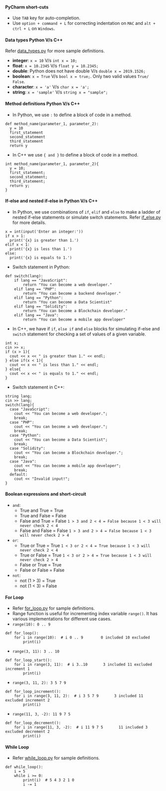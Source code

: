 #### PyCharm short-cuts
- Use `TAB` key for auto-completion.
- Use `option + command + L` for correcting indentation on `MAC` and `alt + ctrl + L` on `Windows`.

#### Data types Python V/s C++
Refer [data_types.py](https://github.com/lovish1996/learning_python/blob/main/data_types.py) for more sample definitions.
- **integer**: `x = 10` V/s `int x = 10;`
- **float**: `x = 10.2345` V/s `float y = 10.2345;`
- **double**: Python does not have double V/s `double x = 2019.1526;`
- **boolean**: `x = True` V/s `bool x = true;`. Only two valid values `True/ False`.
- **character**: `x = 'a'` V/s `char x = 'a';`
- **string**: `x = 'sample'` V/s `string x = "sample";`

#### Method definitions Python V/s C++
- In Python, we use `:` to define a block of code in a method.
```
def method_name(parameter_1, parameter_2):
  y = 10
  first_statement
  second_statement
  third_statement
  return y
```
- In C++ we use `{ and }` to define a block of code in a method.
```
int method_name(parameter_1, parameter_2){
  y = 10;
  first_statement;
  second_statement;
  third_statement;
  return y;
}
```

#### If-else and nested if-else in Python V/s C++
- In Python, we use combinations of `if`, `elif` and `else` to make a ladder of nested if-else statements or simulate switch statements. Refer [if_else.py](https://github.com/lovish1996/learning_python/blob/main/if_else.py) for more details.
```
x = int(input('Enter an integer:'))
if x > 1:
  print('{x} is greater than 1.')
elif x < 1:
  print('{x} is less than 1.')
else:
  print('{x} is equals to 1.')
```
- Switch statement in Python:
```
def switch(lang):
    if lang == "JavaScript":
        return "You can become a web developer."
    elif lang == "PHP":
        return "You can become a backend developer."
    elif lang == "Python":
        return "You can become a Data Scientist"
    elif lang == "Solidity":
        return "You can become a Blockchain developer."
    elif lang == "Java":
        return "You can become a mobile app developer"
```
- In C++, we have if `if`, `else if` and `else` blocks for simulating if-else and `switch` statement for checking a set of values of a given variable.
```
int x;
cin >> x;
if (x > 1){
  cout << x << " is greater than 1." << endl;
} else if(x < 1){
  cout << x << " is less than 1." << endl;
} else{
  cout << x << " is equals to 1." << endl;
}
```
- Switch statement in C++:
```
string lang;
cin >> lang;
switch(lang){
  case "JavaScript":
    cout << "You can become a web developer.";
    break;
  case "PHP":
    cout << "You can become a web developer.";
    break;
  case "Python":
    cout << "You can become a Data Scientist";
    break;
  case "Solidity":
    cout << "You can become a Blockchain developer.";
    break;
  case "Java":
    cout << "You can become a mobile app developer";
    break;
  default:
    cout << "Invalid input!";
}
```
  
#### Boolean expressions and short-circuit
- `and`:
  - True and True = True
  - True and False = False
  - False and True = False    `1 > 3 and 2 < 4 = False because 1 < 3 will never check 2 < 4`
  - False and False = False   `1 > 3 and 2 > 4 = False because 1 < 3 will never check 2 > 4`
- `or`:
  - True or True = True       `1 < 3 or 2 < 4 = True because 1 < 3 will never check 2 < 4`
  - True or False = True      `1 < 3 or 2 > 4 = True because 1 < 3 will never check 2 > 4`
  - False or True = True
  - False or False = False 
- `not`:
  - not (1 > 3) = True
  - not (1 < 3) =  False

#### For Loop
- Refer [for_loop.py](https://github.com/lovish1996/learning_python/blob/main/for_loop.py) for sample definitions.
- Range function is useful for incrementing index variable `range()`. It has various implementations for different use cases.
- `range(10): 0 .. 9`
```
def for_loop():
    for i in range(10):  # i 0 .. 9        0 included 10 excluded
        print(i)
```
- `range(3, 11): 3 .. 10`
```
def for_loop_start():
    for i in range(3, 11):  # i 3..10       3 included 11 excluded increment 1
        print(i)
```
- `range(3, 11, 2): 3 5 7 9`
```
def for_loop_increment():
    for i in range(3, 11, 2):  # i 3 5 7 9       3 included 11 excluded increment 2
        print(i)
```
- `range(11, 3, -2): 11 9 7 5`
```
def for_loop_decrement():
    for i in range(11, 3, -2):  # i 11 9 7 5       11 included 3 excluded decrement 2
        print(i)
```

#### While Loop
- Refer [while_loop.py](https://github.com/lovish1996/learning_python/blob/main/while_loop.py) for sample definitions.
```
def while_loop():
    i = 5
    while i >= 0:
        print(i)  # 5 4 3 2 1 0
        i -= 1
```
